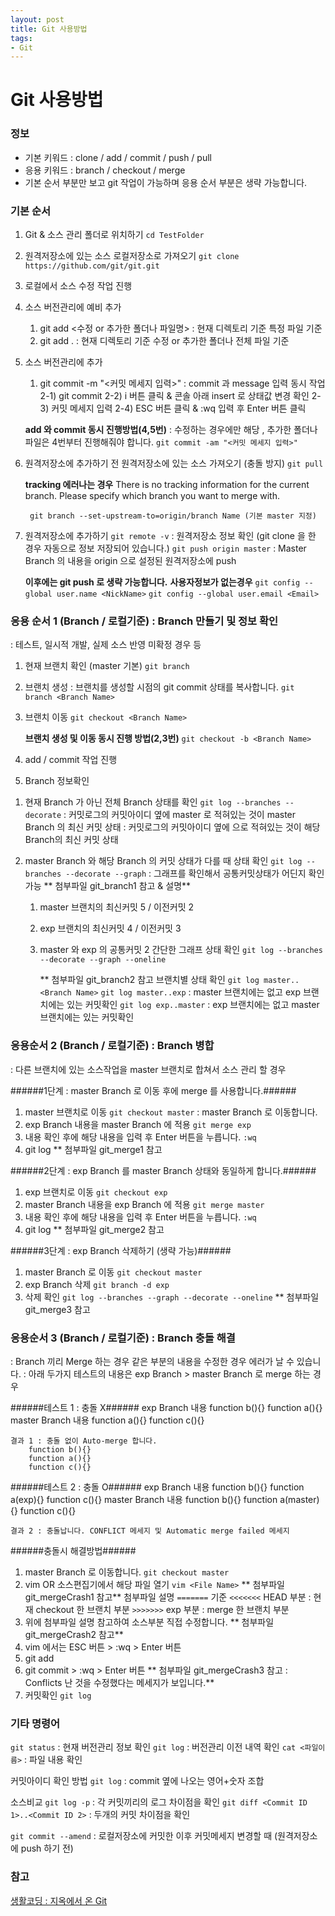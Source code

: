 ```yaml
---
layout: post
title: Git 사용방법
tags:
- Git
---
```



# Git 사용방법

### 정보
 - 기본 키워드 : clone / add / commit / push / pull
 - 응용 키워드 : branch / checkout / merge
 - 기본 순서 부분만 보고 git 작업이 가능하며 응용 순서 부분은 생략 가능합니다.

### 기본 순서
1. Git & 소스 관리 폴더로 위치하기
	`cd TestFolder`
2. 원격저장소에 있는 소스 로컬저장소로 가져오기
	`git clone https://github.com/git/git.git`
3. 로컬에서 소스 수정 작업 진행
4. 소스 버전관리에 예비 추가
    1) git add <수정 or 추가한 폴더나 파일명> : 현재 디렉토리 기준 특정 파일 기준
    2) git add . : 현재 디렉토리 기준 수정 or 추가한 폴더나 전체 파일 기준
5. 소스 버전관리에 추가
	1) git commit -m "<커밋 메세지 입력>" : commit 과 message 입력 동시 작업
	2-1) git commit
	2-2) i 버튼 클릭 & 콘솔 아래 insert 로 상태값 변경 확인
	2-3) 커밋 메세지 입력
	2-4) ESC 버튼 클릭 & :wq 입력 후 Enter 버튼 클릭

	**add 와 commit 동시 진행방법(4,5번)**
	: 수정하는 경우에만 해당 , 추가한 폴더나 파일은 4번부터 진행해줘야 합니다.
	`git commit -am "<커밋 메세지 입력>"`
6. 원격저장소에 추가하기 전 원격저장소에 있는 소스 가져오기 (충돌 방지)
	`git pull`

    **tracking 에러나는 경우**
    	There is no tracking information for the current branch.
		Please specify which branch you want to merge with.

        git branch --set-upstream-to=origin/branch Name (기본 master 지정)

7. 원격저장소에 추가하기
	`git remote -v` : 원격저장소 정보 확인 (git clone 을 한 경우 자동으로 정보 저장되어 있습니다.)
	`git push origin master` : Master Branch 의 내용을 origin 으로 설정된 원격저장소에 push

    **이후에는 git push 로 생략 가능합니다.**
    **사용자정보가 없는경우**
	`git config --global user.name <NickName>`
	`git config --global user.email <Email>`


### 응용 순서 1 (Branch / 로컬기준) : Branch 만들기 및 정보 확인
: 테스트, 일시적 개발, 실제 소스 반영 미확정 경우 등

1. 현재 브랜치 확인 (master 기본)
	`git branch`
2. 브랜치 생성 : 브랜치를 생성할 시점의 git commit 상태를 복사합니다.
	`git branch <Branch Name>`
3. 브랜치 이동
	`git checkout <Branch Name>`

    **브랜치 생성 및 이동 동시 진행 방법(2,3번)**
	`git checkout -b <Branch Name>`
4. add / commit 작업 진행

5. Branch 정보확인
 1) 현재 Branch 가 아닌 전체 Branch 상태를 확인
	`git log --branches --decorate`
 : 커밋로그의 커밋아이디 옆에 master 로 적혀있는 것이 master Branch 의 최신 커밋 상태
 : 커밋로그의 커밋아이디 옆에 <Branch Name> 으로 적혀있는 것이 해당 Branch의 최신 커밋 상태

 2) master Branch 와 해당 Branch 의 커밋 상태가 다를 때 상태 확인
	`git log --branches --decorate --graph`
 : 그래프를 확인해서 공통커밋상태가 어딘지 확인 가능
	** 첨부파일 git_branch1 참고 & 설명**
	1. master 브랜치의 최신커밋 5 / 이전커밋 2
	2. exp 브랜치의 최신커밋 4 / 이전커밋 3
	3. master 와 exp 의 공통커밋 2
        간단한 그래프 상태 확인
        `git log --branches --decorate --graph --oneline`

        ** 첨부파일 git_branch2 참고
    	브랜치별 상태 확인
        `git log master..<Branch Name>`
        `git log master..exp` : master 브랜치에는 없고 exp 브랜치에는 있는 커밋확인
        `git log exp..master` : exp 브랜치에는 없고 master 브랜치에는 있는 커밋확인

### 응용순서 2 (Branch / 로컬기준) : Branch 병합
 : 다른 브랜치에 있는 소스작업을 master 브랜치로 합쳐서 소스 관리 할 경우

######1단계 : master Branch 로 이동 후에 merge 를 사용합니다.######
1. master 브랜치로 이동
	`git checkout master` : master Branch 로 이동합니다.
2. exp Branch 내용을 master Branch 에 적용
	`git merge exp`
3. 내용 확인 후에 해당 내용을 입력 후 Enter 버튼을 누릅니다.
	`:wq`
4. git log
	** 첨부파일 git_merge1 참고

######2단계 : exp Branch 를 master Branch 상태와 동일하게 합니다.######
1. exp 브랜치로 이동
	`git checkout exp`
2. master Branch 내용을 exp Branch 에 적용
	`git merge master`
3. 내용 확인 후에 해당 내용을 입력 후 Enter 버튼을 누릅니다.
	`:wq`
4. git log
	** 첨부파일 git_merge2 참고

######3단계 : exp Branch 삭제하기 (생략 가능)######
1. master Branch 로 이동
	`git checkout master`
2. exp Branch 삭제
	`git branch -d exp`
3. 삭제 확인
	`git log --branches --graph --decorate --oneline`
	** 첨부파일 git_merge3 참고


### 응용순서 3 (Branch / 로컬기준) : Branch 충돌 해결
 : Branch 끼리 Merge 하는 경우 같은 부분의 내용을 수정한 경우 에러가 날 수 있습니다.
 : 아래 두가지 테스트의 내용은 exp Branch > master Branch 로 merge 하는 경우

######테스트 1 : 충돌 X######
	exp Branch 내용
		function b(){}
		function a(){}
	master Branch 내용
		function a(){}
		function c(){}

    결과 1 : 충돌 없이 Auto-merge 합니다.
    	function b(){}
    	function a(){}
    	function c(){}
######테스트 2 : 충돌 O######
	exp Branch 내용
		function b(){}
		function a(exp){}
		function c(){}
	master Branch 내용
		function b(){}
		function a(master){}
        function c(){}

    결과 2 : 충돌납니다. CONFLICT 메세지 및 Automatic merge failed 메세지


######충돌시 해결방법######
1. master Branch 로 이동합니다.
	`git checkout master`
2. vim OR 소스편집기에서 해당 파일 열기
	`vim <File Name>`
    ** 첨부파일 git_mergeCrash1 참고**
    첨부파일 설명
    `=======` 기준
	`<<<<<<<` HEAD 부분 : 현재 checkout 한 브랜치 부분
    `>>>>>>>` exp 부분 : merge 한 브랜치 부분
3. 위에 첨부파일 설명 참고하여 소스부분 직접 수정합니다.
    ** 첨부파일 git_mergeCrash2 참고**
4. vim 에서는 ESC 버튼 > :wq > Enter 버튼
5. git add <File Name>
6. git commit > :wq > Enter 버튼
** 첨부파일 git_mergeCrash3 참고 : Conflicts 난 것을 수정했다는 메세지가 보입니다.**
7. 커밋확인
	`git log`

### 기타 명령어
`git status` : 현재 버전관리 정보 확인
`git log` : 버전관리 이전 내역 확인
`cat <파일이름>` : 파일 내용 확인

커밋아이디 확인 방법
`git log` : commit 옆에 나오는 영어+숫자 조합

소스비교
`git log -p` : 각 커밋끼리의 로그 차이점을 확인
`git diff <Commit ID 1>..<Commit ID 2>` : 두개의 커밋 차이점을 확인

`git commit --amend` : 로컬저장소에 커밋한 이후 커밋메세지 변경할 때 (원격저장소에 push 하기 전)

### 참고
[생활코딩 : 지옥에서 온 Git](https://opentutorials.org/course/2708 "생활코딩")
